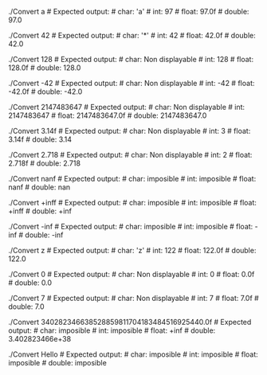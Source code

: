 
./Convert a       # Expected output:
                  # char: 'a'
                  # int: 97
                  # float: 97.0f
                  # double: 97.0

./Convert 42      # Expected output:
                  # char: '*'
                  # int: 42
                  # float: 42.0f
                  # double: 42.0

./Convert 128     # Expected output:
                  # char: Non displayable
                  # int: 128
                  # float: 128.0f
                  # double: 128.0

./Convert -42     # Expected output:
                  # char: Non displayable
                  # int: -42
                  # float: -42.0f
                  # double: -42.0

./Convert 2147483647 # Expected output:
                     # char: Non displayable
                     # int: 2147483647
                     # float: 2147483647.0f
                     # double: 2147483647.0

./Convert 3.14f   # Expected output:
                  # char: Non displayable
                  # int: 3
                  # float: 3.14f
                  # double: 3.14

./Convert 2.718   # Expected output:
                  # char: Non displayable
                  # int: 2
                  # float: 2.718f
                  # double: 2.718

./Convert nanf    # Expected output:
                  # char: imposible
                  # int: imposible
                  # float: nanf
                  # double: nan

./Convert +inff   # Expected output:
                  # char: imposible
                  # int: imposible
                  # float: +inff
                  # double: +inf

./Convert -inf    # Expected output:
                  # char: imposible
                  # int: imposible
                  # float: -inf
                  # double: -inf

./Convert z       # Expected output:
                  # char: 'z'
                  # int: 122
                  # float: 122.0f
                  # double: 122.0

./Convert 0       # Expected output:
                  # char: Non displayable
                  # int: 0
                  # float: 0.0f
                  # double: 0.0

./Convert 7       # Expected output:
                  # char: Non displayable
                  # int: 7
                  # float: 7.0f
                  # double: 7.0

./Convert 340282346638528859811704183484516925440.0f # Expected output:
                                                    # char: imposible
                                                    # int: imposible
                                                    # float: +inf
                                                    # double: 3.402823466e+38

./Convert Hello   # Expected output:
                  # char: imposible
                  # int: imposible
                  # float: imposible
                  # double: imposible

